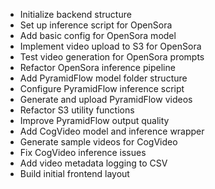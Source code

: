 - Initialize backend structure
- Set up inference script for OpenSora
- Add basic config for OpenSora model
- Implement video upload to S3 for OpenSora
- Test video generation for OpenSora prompts
- Refactor OpenSora inference pipeline
- Add PyramidFlow model folder structure
- Configure PyramidFlow inference script
- Generate and upload PyramidFlow videos
- Refactor S3 utility functions
- Improve PyramidFlow output quality
- Add CogVideo model and inference wrapper
- Generate sample videos for CogVideo
- Fix CogVideo inference issues
- Add video metadata logging to CSV
- Build initial frontend layout
